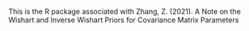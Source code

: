 This is the R package associated with Zhang, Z. (2021). A Note on the Wishart and Inverse Wishart Priors for Covariance Matrix Parameters
